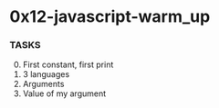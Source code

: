 # 0x12-javascript-warm_up


### TASKS
0. First constant, first print
1. 3 languages
2. Arguments
3. Value of my argument